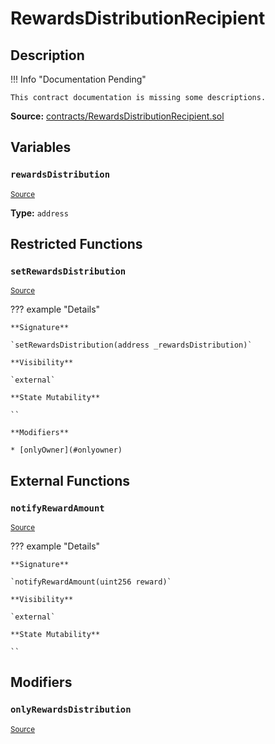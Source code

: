 # RewardsDistributionRecipient

## Description

!!! Info "Documentation Pending"

    This contract documentation is missing some descriptions.

**Source:** [contracts/RewardsDistributionRecipient.sol](https://github.com/Synthetixio/synthetix/tree/v2.56.1-alpha/contracts/RewardsDistributionRecipient.sol)

## Variables

### `rewardsDistribution`

<sub>[Source](https://github.com/Synthetixio/synthetix/tree/v2.56.1-alpha/contracts/RewardsDistributionRecipient.sol#L8)</sub>

**Type:** `address`

## Restricted Functions

### `setRewardsDistribution`

<sub>[Source](https://github.com/Synthetixio/synthetix/tree/v2.56.1-alpha/contracts/RewardsDistributionRecipient.sol#L17)</sub>

??? example "Details"

    **Signature**

    `setRewardsDistribution(address _rewardsDistribution)`

    **Visibility**

    `external`

    **State Mutability**

    ``

    **Modifiers**

    * [onlyOwner](#onlyowner)

## External Functions

### `notifyRewardAmount`

<sub>[Source](https://github.com/Synthetixio/synthetix/tree/v2.56.1-alpha/contracts/RewardsDistributionRecipient.sol#L10)</sub>

??? example "Details"

    **Signature**

    `notifyRewardAmount(uint256 reward)`

    **Visibility**

    `external`

    **State Mutability**

    ``

## Modifiers

### `onlyRewardsDistribution`

<sub>[Source](https://github.com/Synthetixio/synthetix/tree/v2.56.1-alpha/contracts/RewardsDistributionRecipient.sol#L12)</sub>
